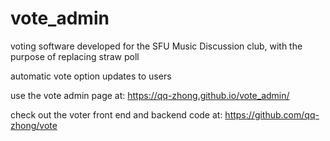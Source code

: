 # vote_admin

voting software developed for the SFU Music Discussion club, with the purpose of replacing straw poll

automatic vote option updates to users

use the vote admin page at: 
https://qq-zhong.github.io/vote_admin/

check out the voter front end and backend code at:
https://github.com/qq-zhong/vote